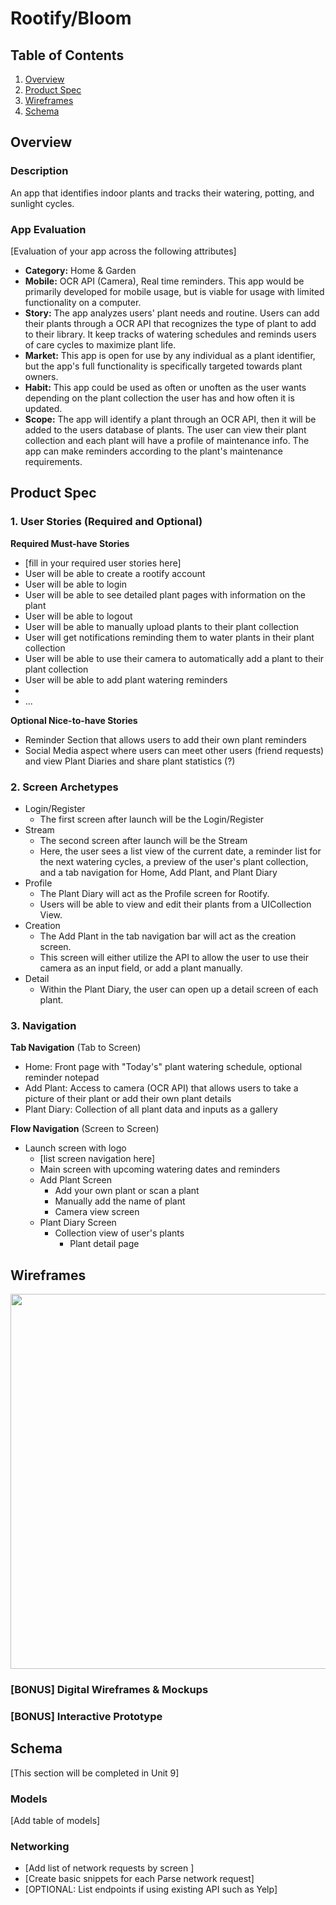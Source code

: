 # Rootify/Bloom

## Table of Contents
1. [Overview](#Overview)
1. [Product Spec](#Product-Spec)
1. [Wireframes](#Wireframes)
2. [Schema](#Schema)

## Overview
### Description
An app that identifies indoor plants and tracks their watering, potting, and sunlight cycles.

### App Evaluation
[Evaluation of your app across the following attributes]
- **Category:** Home & Garden
- **Mobile:** OCR API (Camera), Real time reminders. This app would be primarily developed for mobile usage, but is viable for usage with limited functionality on a computer. 
- **Story:** The app analyzes users' plant needs and routine. Users can add their plants through a OCR API that recognizes the type of plant to add to their library. It keep tracks of watering schedules and reminds users of care cycles to maximize plant life.
- **Market:** This app is open for use by any individual as a plant identifier, but the app's full functionality is specifically targeted towards plant owners.
- **Habit:** This app could be used as often or unoften as the user wants depending on the plant collection the user has and how often it is updated.
- **Scope:** The app will identify a plant through an OCR API, then it will be added to the users database of plants. The user can view their plant collection and each plant will have a profile of maintenance info. The app can make reminders according to the plant's maintenance requirements.

## Product Spec

### 1. User Stories (Required and Optional)

**Required Must-have Stories**

* [fill in your required user stories here]
* User will be able to create a rootify account
* User will be able to login
* User will be able to see detailed plant pages with information on the plant
* User will be able to logout
* User will be able to manually upload plants to their plant collection 
* User will get notifications reminding them to water plants in their plant collection
* User will be able to use their camera to automatically add a plant to their plant collection
* User will be able to add plant watering reminders
* 
* ...

**Optional Nice-to-have Stories**

* Reminder Section that allows users to add their own plant reminders
* Social Media aspect where users can meet other users (friend requests) and view Plant Diaries and share plant statistics (?)


### 2. Screen Archetypes

* Login/Register
   * The first screen after launch will be the Login/Register
* Stream
   * The second screen after launch will be the Stream
   * Here, the user sees a list view of the current date, a reminder list for the next watering cycles, a preview of the user's plant collection, and a tab navigation for Home, Add Plant, and Plant Diary
* Profile
    * The Plant Diary will act as the Profile screen for Rootify.
    * Users will be able to view and edit their plants from a UICollection View.
* Creation
    * The Add Plant in the tab navigation bar will act as the creation screen.
    * This screen will either utilize the API to allow the user to use their camera as an input field, or add a plant manually.
* Detail
    * Within the Plant Diary, the user can open up a detail screen of each plant.

### 3. Navigation

**Tab Navigation** (Tab to Screen)

* Home: Front page with "Today's" plant watering schedule, optional reminder notepad
* Add Plant: Access to camera (OCR API) that allows users to take a picture of their plant or add their own plant details
* Plant Diary: Collection of all plant data and inputs as a gallery

**Flow Navigation** (Screen to Screen)

* Launch screen with logo
   * [list screen navigation here]
   * Main screen with upcoming watering dates and reminders
   * Add Plant Screen
       * Add your own plant or scan a plant
       * Manually add the name of plant
       * Camera view screen
   * Plant Diary Screen
       * Collection view of user's plants
           * Plant detail page 


## Wireframes
<img src="https://i.ibb.co/sVNnR7Y/IMG-0191.png" width=600>

### [BONUS] Digital Wireframes & Mockups

### [BONUS] Interactive Prototype

## Schema 
[This section will be completed in Unit 9]
### Models
[Add table of models]
### Networking
- [Add list of network requests by screen ]
- [Create basic snippets for each Parse network request]
- [OPTIONAL: List endpoints if using existing API such as Yelp]
